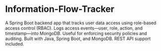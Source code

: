 # Information-Flow-Tracker
A Spring Boot backend app that tracks user data access using role-based access control (RBAC). Logs access events—user, role, action, and timestamp—into MongoDB. Useful for enforcing security policies and auditing. Built with Java, Spring Boot, and MongoDB. REST API support included.
